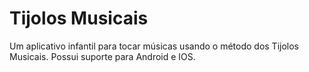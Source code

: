 # Tijolos Musicais

Um aplicativo infantil para tocar músicas usando o método dos Tijolos Musicais.
Possui suporte para Android e IOS.
